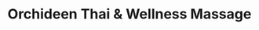---
title: "Orchideen Thai & Wellness Massage"
url: /bad-neustadt-an-der-saale/orchideen-thai-und-wellness-massage/
shop: Massage
---